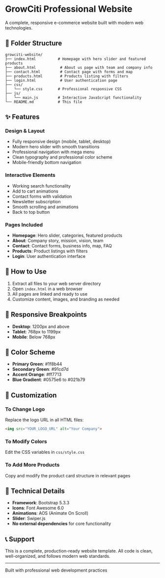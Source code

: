 # GrowCiti Professional Website

A complete, responsive e-commerce website built with modern web technologies.

## 📁 Folder Structure

```
growciti-website/
├── index.html          # Homepage with hero slider and featured products
├── about.html           # About us page with team and company info
├── contact.html         # Contact page with forms and map
├── products.html        # Products listing with filters
├── login.html           # User authentication page
├── css/
│   └── style.css       # Professional responsive CSS
├── js/
│   └── main.js         # Interactive JavaScript functionality
└── README.md           # This file
```

## ✨ Features

### Design & Layout
- Fully responsive design (mobile, tablet, desktop)
- Modern hero slider with smooth transitions
- Professional navigation with mega menu
- Clean typography and professional color scheme
- Mobile-friendly bottom navigation

### Interactive Elements
- Working search functionality
- Add to cart animations
- Contact forms with validation
- Newsletter subscription
- Smooth scrolling and animations
- Back to top button

### Pages Included
- **Homepage**: Hero slider, categories, featured products
- **About**: Company story, mission, vision, team
- **Contact**: Contact forms, business info, map, FAQ
- **Products**: Product listings with filters
- **Login**: User authentication interface

## 🚀 How to Use

1. Extract all files to your web server directory
2. Open `index.html` in a web browser
3. All pages are linked and ready to use
4. Customize content, images, and branding as needed

## 📱 Responsive Breakpoints

- **Desktop**: 1200px and above
- **Tablet**: 768px to 1199px
- **Mobile**: Below 768px

## 🎨 Color Scheme

- **Primary Green**: #1f8b44
- **Secondary Green**: #91cd7d
- **Accent Orange**: #ff7713
- **Blue Gradient**: #0575e6 to #021b79

## 📝 Customization

### To Change Logo
Replace the logo URL in all HTML files:
```html
<img src="YOUR_LOGO_URL" alt="Your Company">
```

### To Modify Colors
Edit the CSS variables in `css/style.css`

### To Add More Products
Copy and modify the product card structure in relevant pages

## 🔧 Technical Details

- **Framework**: Bootstrap 5.3.3
- **Icons**: Font Awesome 6.0
- **Animations**: AOS (Animate On Scroll)
- **Slider**: Swiper.js
- **No external dependencies** for core functionality

## 📞 Support

This is a complete, production-ready website template. All code is clean, well-organized, and follows modern web standards.

---
Built with professional web development practices